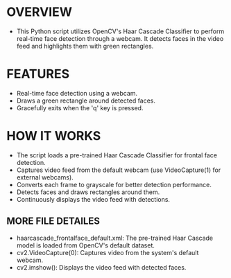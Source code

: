 # OVERVIEW
- This Python script utilizes OpenCV's Haar Cascade Classifier to perform real-time face detection through a webcam. It detects faces in the video feed and highlights them with green rectangles.

# FEATURES
- Real-time face detection using a webcam.
- Draws a green rectangle around detected faces.
- Gracefully exits when the 'q' key is pressed.

# HOW IT WORKS
- The script loads a pre-trained Haar Cascade Classifier for frontal face detection.
- Captures video feed from the default webcam (use VideoCapture(1) for external webcams).
- Converts each frame to grayscale for better detection performance.
- Detects faces and draws rectangles around them.
- Continuously displays the video feed with detections.

## MORE FILE DETAILES
- haarcascade_frontalface_default.xml: The pre-trained Haar Cascade model is loaded from OpenCV's default dataset.
- cv2.VideoCapture(0): Captures video from the system's default webcam.
- cv2.imshow(): Displays the video feed with detected faces.
